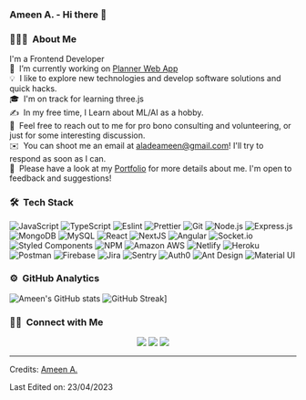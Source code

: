 ### Ameen A. - Hi there 👋 

<!--
**heyameen/heyameen** is a ✨ _special_ ✨ repository because its `README.md` (this file) appears on your GitHub profile.

Here are some ideas to get you started:

- 🔭 I’m currently working on ...
- 🌱 I’m currently learning ...
- 👯 I’m looking to collaborate on ...
- 🤔 I’m looking for help with ...
- 💬 Ask me about ...
- 📫 How to reach me: ...
- 😄 Pronouns: ...
- ⚡ Fun fact: ...
-->


### 👨🏻‍💻 &nbsp;About Me
I'm a Frontend Developer\
🔭 &nbsp;I’m currently working on [Planner Web App](https://github.com/heyameen/planner)\
💡 &nbsp;I like to explore new technologies and develop software solutions and quick hacks.\
🎓 &nbsp;I'm on track for learning three.js\
✍️ &nbsp;In my free time, I Learn about ML/AI as a hobby.\
💬 &nbsp;Feel free to reach out to me for pro bono consulting and volunteering, or just for some interesting discussion.\
✉️ &nbsp;You can shoot me an email at aladeameen@gmail.com! I'll try to respond as soon as I can.\
📄 &nbsp;Please have a look at my [Portfolio](https://www.ameenalade.dev/) for more details about me. I'm open to feedback and suggestions!

### 🛠 &nbsp;Tech Stack


![JavaScript](https://img.shields.io/badge/-JavaScript-000?&logo=JavaScript)
![TypeScript](https://img.shields.io/badge/-TypeScript-000?&logo=TypeScript&logoColor=007ACC)
![Eslint](https://img.shields.io/badge/-Eslint-000?&logo=Eslint)
![Prettier](https://img.shields.io/badge/-Prettier-000?&logo=Prettier)
![Git](https://img.shields.io/badge/-Git-000?&logo=git)
![Node.js](https://img.shields.io/badge/-Node.js-000?&logo=node.js)
![Express.js](https://img.shields.io/badge/-Express.js-000)
![MongoDB](https://img.shields.io/badge/-MongoDB-000?&logo=mongodb)
![MySQL](https://img.shields.io/badge/-MySQL-000?&logo=mysql&logoColor=FFFFFF)
![React](https://img.shields.io/badge/-React-000?&logo=React)
![NextJS](https://img.shields.io/badge/-Next%20js-000?&logo=Next-js)
![Angular](https://img.shields.io/badge/-Angular-000?&logo=Angular)
![Socket.io](https://img.shields.io/badge/-Socket.io-000?&logo=Socket.io)
![Styled Components](https://img.shields.io/badge/-Styled%20Components-000?&logo=styled-components)
![NPM](https://img.shields.io/badge/-NPM-000?&logo=NPM)
![Amazon AWS](https://img.shields.io/badge/-Amazon%20AWS-000?&logo=amazon-aws)
![Netlify](https://img.shields.io/badge/-Netlify-000?&logo=Netlify)
![Heroku](https://img.shields.io/badge/-Heroku-000?&logo=Heroku)
![Postman](https://img.shields.io/badge/-Postman-000?&logo=Postman)
![Firebase](https://img.shields.io/badge/-Firebase-000?&logo=Firebase)
![Jira](https://img.shields.io/badge/-Jira-000?&logo=jira-software)
![Sentry](https://img.shields.io/badge/-Sentry-000?&logo=Sentry)
![Auth0](https://img.shields.io/badge/-Auth0-000?&logo=Auth0)
![Ant Design](https://img.shields.io/badge/-Ant%20Design-000?&logo=Ant-Design)
![Material UI](https://img.shields.io/badge/-Material%20UI-000?&logo=Material-UI)
<br />

### ⚙️ &nbsp;GitHub Analytics


![Ameen's GitHub stats](https://github-readme-stats.vercel.app/api?username=heyameen&count_private=true&show_icons=true&theme=blue-green)  ![GitHub Streak](https://github-readme-streak-stats.herokuapp.com/?user=heyameen&theme=gotham)]

### 🤝🏻 &nbsp;Connect with Me

<p align="center">
<a href="https://www.ameenalade.dev/"><img src="https://img.shields.io/badge/-ameen.com-3423A6?style=flat&logo=Google-Chrome&logoColor=white"/></a>
<a href="https://www.linkedin.com/in/ameen-alade-7643b5b9/"><img src="https://img.shields.io/badge/-Ameen%20A.-0077B5?style=flat&logo=Linkedin&logoColor=white"/></a>
<a href="mailto:aladeameen@gmail.com"><img src="https://img.shields.io/badge/-aladeameen@gmail.com-D14836?style=flat&logo=Gmail&logoColor=white"/></a>
</p>

-----
Credits: [Ameen A.](https://github.com/heyameen)

Last Edited on: 23/04/2023
